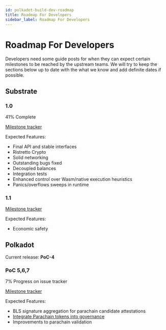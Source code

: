 ```yaml
---
id: polkadot-build-dev-roadmap
title: Roadmap For Developers
sidebar_label: Roadmap For Developers
---
```


# Roadmap For Developers

Developers need some guide posts for when they can expect certain milestones
to be reached by the upstream teams. We will try to keep the sections below 
up to date with the what we know and add definite dates if possible.

## Substrate

### 1.0

41% Complete

[Milestone tracker](https://github.com/paritytech/substrate/milestone/9)

Expected Features:

 - Final API and stable interfaces 
 - Ristretto Crypto
 - Solid networking
 - Outstanding bugs fixed
 - Decoupled balances
 - Integration tests
 - Enhanced control over Wasm/native execution heuristics
 - Panics/overflows sweeps in runtime

### 1.1

[Milestone tracker](https://github.com/paritytech/substrate/milestone/4)

Expected Features:

 - Economic safety

## Polkadot 

Current release: **PoC-4**

### PoC 5,6,7

7% Progress on issue tracker

[Milestone tracker](https://github.com/paritytech/polkadot/milestone/2)

Expected Features:

 - BLS signature aggregation for parachain candidate attestations 
 - [Integrate Parachain tokens into governance](https://github.com/paritytech/polkadot/issues/124)
 - Improvements to parachain validation 